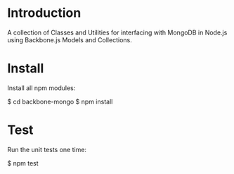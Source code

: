 Introduction
============

A collection of Classes and Utilities for interfacing with MongoDB in Node.js using Backbone.js Models and Collections.

Install
=======

Install all npm modules:

  $ cd backbone-mongo
  $ npm install

Test
====

Run the unit tests one time:

  $ npm test

